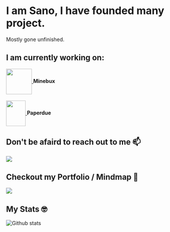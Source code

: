 <h1>I am Sano, I have founded many project.</h1>
Mostly gone unfinished.
  
<h2>I am currently working on: </h2> 
  
<a href="https://github.com/Minebux">
  <img src="https://cdn.discordapp.com/attachments/716875477549318167/885630660570648666/Logo_Fix_Redux_1.png" width="70" height="70" align="center"/>
</a><strong> Minebux</strong>
<br /><br />
<a href="https://github.com/Paperdue">
  <img src="https://cdn.discordapp.com/attachments/716875477549318167/829153105533730826/paperdue5_1.png" width="53" height="70" align="center"/>
</a><strong> Paperdue</strong>

<h2>Don't be afaird to reach out to me 📫</h2>
<a href="https://twitter.com/_SanoKei"><img src="https://img.icons8.com/color/48/000000/twitter-squared.png"/></a>
<br />
<h2>Checkout my Portfolio / Mindmap 🧠</h2>
<a href="https://sanokei.github.io"><img src="https://img.icons8.com/cotton/64/000000/website.png"/></a>
<br />
<h2>My Stats 🤓</h2>
  
![Github stats](https://github-readme-stats.vercel.app/api?username=Sanokei)
